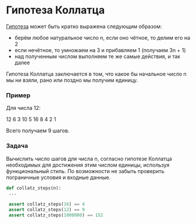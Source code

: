 # Гипотеза Коллатца

[Гипотеза](https://www.wikiwand.com/ru/%D0%93%D0%B8%D0%BF%D0%BE%D1%82%D0%B5%D0%B7%D0%B0_%D0%9A%D0%BE%D0%BB%D0%BB%D0%B0%D1%82%D1%86%D0%B0) 
может быть кратко выражена следующим образом:

- берём любое натуральное число n, если оно чётное, то делим его на 2
- если нечётное, то умножаем на 3 и прибавляем 1 (получаем 3n + 1)
- над полученным числом выполняем те же самые действия, и так далее

Гипотеза Коллатца заключается в том, что какое бы начальное число n мы ни взяли, рано или поздно мы получим единицу.

### Пример

Для числа 12:

12
6
3
10
5
16
8
4
2
1

Всего получаем 9 шагов.

### Задача

Вычислить число шагов для числа n, согласно гипотезе Коллатца необходимых для достижения этим числом единицы, используя функциональный стиль. По возможности не забыть проверить пограничные условия и входные данные.

```python
def collatz_steps(n):
 ...
 
 assert collatz_steps(16) == 4
 assert collatz_steps(12) == 9
 assert collatz_steps(1000000) == 152
```
